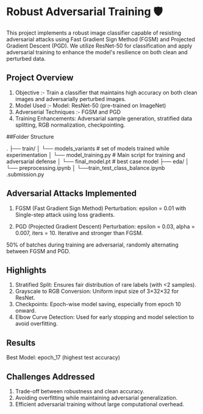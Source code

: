 # Robust Adversarial Training 🛡️ 

This project implements a robust image classifier capable of resisting adversarial attacks using Fast Gradient Sign Method (FGSM) and Projected Gradient Descent (PGD). We utilize ResNet-50 for classification and apply adversarial training to enhance the model's resilience on both clean and perturbed data.

## Project Overview
1. Objective :- Train a classifier that maintains high accuracy on both clean images and adversarially perturbed images.
2. Model Used :- Model: ResNet-50 (pre-trained on ImageNet)
3. Adverserial Techniques :- FGSM and PGD
4. Training Enhancements: Adversarial sample generation, stratified data splitting, RGB normalization, checkpointing.

##Folder Structure

.
├── train/
│   └── models_variants       # set of models trained while experimentation
│   └── model_training.py       # Main script for training and adversarial defense
│   └── final_model.pt       # best case model
├── eda/
│   └── preprocessing.ipynb
│   └──train_test_class_balance.ipynb
.submission.py

## Adversarial Attacks Implemented
1. FGSM (Fast Gradient Sign Method)
 Perturbation: epsilon = 0.01 with Single-step attack using loss gradients.

2. PGD (Projected Gradient Descent)
  Perturbation: epsilon = 0.03, alpha = 0.007, iters = 10. Iterative and stronger than FGSM.

50% of batches during training are adversarial, randomly alternating between FGSM and PGD.

## Highlights
1. Stratified Split: Ensures fair distribution of rare labels (with <2 samples).
2. Grayscale to RGB Conversion: Uniform input size of 3×32×32 for ResNet.
3. Checkpoints: Epoch-wise model saving, especially from epoch 10 onward.
4. Elbow Curve Detection: Used for early stopping and model selection to avoid overfitting.

## Results
Best Model: epoch_17 (highest test accuracy)

## Challenges Addressed
1. Trade-off between robustness and clean accuracy.
2. Avoiding overfitting while maintaining adversarial generalization.
3. Efficient adversarial training without large computational overhead.
